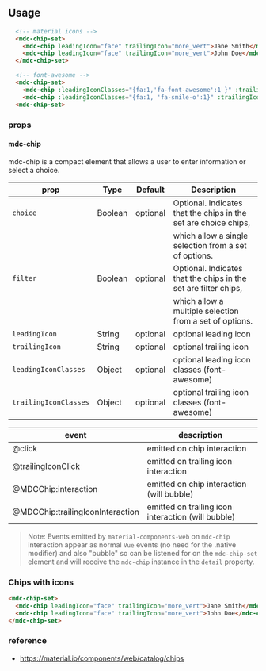 ## Usage

```html
  <!-- material icons -->
  <mdc-chip-set>
    <mdc-chip leadingIcon="face" trailingIcon="more_vert">Jane Smith</mdc-chip>
    <mdc-chip leadingIcon="face" trailingIcon="more_vert">John Doe</mdc-chip>
  </mdc-chip-set>

  <!-- font-awesome -->
  <mdc-chip-set>
    <mdc-chip :leadingIconClasses="{fa:1,'fa-font-awesome':1 }" :trailingIconClasses="{fa:1,'fa-ellipsis-v':1}">Jane Smith</mdc-chip>
    <mdc-chip :leadingIconClasses="{fa:1, 'fa-smile-o':1}" :trailingIconClasses="{fa:1, 'fa-ellipsis-v':1}">John Doe</mdc-chip>
  <mdc-chip-set>
```

### props

#### mdc-chip

mdc-chip is a compact element that allows a user to enter information or select a choice.

| prop                  | Type    | Default  | Description                                                     |
| --------------------- | ------- | -------- | --------------------------------------------------------------- |
| `choice`              | Boolean | optional | Optional. Indicates that the chips in the set are choice chips, |
|                       |         |          | which allow a single selection from a set of options.           |
| `filter`              | Boolean | optional | Optional. Indicates that the chips in the set are filter chips, |
|                       |         |          | which allow a multiple selection from a set of options.         |
| `leadingIcon`         | String  | optional | optional leading icon                                           |
| `trailingIcon`        | String  | optional | optional trailing icon                                          |
| `leadingIconClasses`  | Object  | optional | optional leading icon classes (font-awesome)                    |
| `trailingIconClasses` | Object  | optional | optional trailing icon classes (font-awesome)                   |

| event                            | description                                        |
| -------------------------------- | -------------------------------------------------- |
| @click                           | emitted on chip interaction                        |
| @trailingIconClick               | emitted on trailing icon interaction               |
| @MDCChip:interaction             | emitted on chip interaction (will bubble)          |
| @MDCChip:trailingIconInteraction | emitted on trailing icon interaction (will bubble) |

> Note: Events emitted by `material-components-web` on `mdc-chip` interaction appear as normal `Vue` events (no need for the .native modifier) and also "bubble" so can be listened for on the `mdc-chip-set` element and will receive the `mdc-chip` instance in the `detail` property.

### Chips with icons

```html
<mdc-chip-set>
  <mdc-chip leadingIcon="face" trailingIcon="more_vert">Jane Smith</mdc-chip>
  <mdc-chip leadingIcon="face" trailingIcon="more_vert">John Doe</mdc-chip>
</mdc-chip-set>
```

### reference

* <https://material.io/components/web/catalog/chips>
